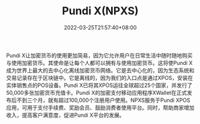 ﻿---
weight: 
title: "Pundi X(NPXS)"
description: "Pundi X让加密货币的使用更加简易，因为它允许用户在日常生活中随时随地购买与使用加密货币"
date: 2022-03-25T21:57:40+08:00
lastmod: 2022-03-25T16:45:40+08:00
draft: false
authors: ["Metabd"]
featuredImage: "pundi-xnpxs.webp"
link: ""
tags: ["数字代币","Pundi X(NPXS)"]
categories: ["navigation"]
navigation: ["数字代币"]
lightgallery: true
toc: true
pinned: false
recommend: false
recommend1: false
---
Pundi X让加密货币的使用更加简易，因为它允许用户在日常生活中随时随地购买与使用加密货币。其使命是让每个人都可以拥有与使用加密货币。这将使Pundi X成为世界上最大的去中心化离线加密货币网络。它是去中心化的，因为生态系统和交易记录存在于区块链中。它是离线的，因为我们的入口点是通过XPOS，安装在实体销售点的POS设备。Pundi X已将其XPOS运往全球超过25个国家，并发行了50,000多张加密货币充值卡。Pundi X的加密支付移动应用程序XWallet在正式发布后不到三个月，就有超过100,000个注册用户使用。NPXS服务于Pundi XPOS应用，可用于支付手续费、奖励会员、鼓励消费者使用平台。同时，帮助商家增加收入，提高客户满意度，促进Pundi X平台的发展。
